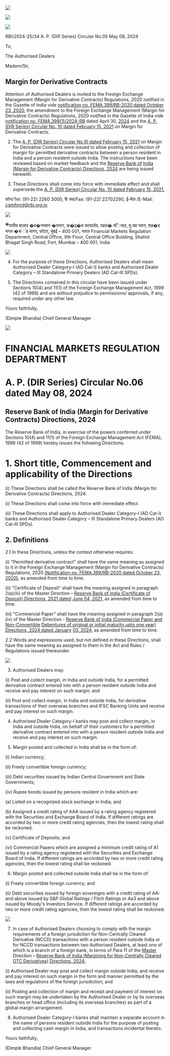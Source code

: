![](_page_0_Picture_0.jpeg)

![](_page_0_Picture_1.jpeg)

![](_page_0_Picture_2.jpeg)

RBI/2024-25/34 A. P. (DIR Series) Circular No.05 May 08, 2024

To,

The Authorised Dealers

Madam/Sir,

## **Margin for Derivative Contracts**

Attention of Authorised Dealers is invited to the Foreign Exchange Management (Margin for Derivative Contracts) Regulations, 2020 notified in the Gazette of India vide [notification no. FEMA.399/RB-2020 dated October 23, 2020,](https://www.rbi.org.in/Scripts/NotificationUser.aspx?Id=12097&Mode=0) the amendment to the Foreign Exchange Management (Margin for Derivative Contracts) Regulations, 2020 notified in the Gazette of India vide [notification no. FEMA.399\(1\)/2024-RB](https://rbidocs.rbi.org.in/rdocs/content/pdfs/AmendmenttoFEMA399_08052024.pdf) dated April 30, [2024](https://rbidocs.rbi.org.in/rdocs/content/pdfs/AmendmenttoFEMA399_08052024.pdf) and the [A. P. \(DIR Series\) Circular No. 10 dated February 15, 2021](https://www.rbi.org.in/Scripts/NotificationUser.aspx?Id=12028&Mode=0) on Margin for Derivative Contracts.

2. The [A. P. \(DIR Series\) Circular No.10 dated February 15, 2021](https://www.rbi.org.in/Scripts/NotificationUser.aspx?Id=12028&Mode=0) on Margin for Derivative Contracts were issued to allow posting and collection of margin for permitted derivative contracts between a person resident in India and a person resident outside India. The instructions have been reviewed based on market feedback and the [Reserve Bank of](#page-2-0)  [India \(Margin for Derivative Contracts\) Directions, 2024](#page-2-0) are being issued herewith.

3. These Directions shall come into force with immediate effect and shall supersede the [A. P. \(DIR Series\) Circular No. 10 dated February 15, 2021.](https://www.rbi.org.in/Scripts/NotificationUser.aspx?Id=12028&Mode=0)

फोन/Tel: (91-22) 2260 3000, फै क्स/Fax: (91-22) 22702290, ई-मेल /E-Mail: cgmfmrd@rbi.org.in

![](_page_0_Picture_14.jpeg)

<sup>�</sup>वत्तीय बाज़ार �व�नयमन �वभाग, क�द्र�य कायार्लय, पहल� मंिजल, मु ख्य भवन, शह�द भगत �स ंह मागर्, फोटर्, मुंबई – 400 001, भारत Financial Markets Regulation Department, Central Office, 9th Floor, Central Office Building, Shahid Bhagat Singh Road, Fort, Mumbai – 400 001, India

![](_page_1_Picture_0.jpeg)

4. For the purpose of these Directions, Authorised Dealers shall mean Authorised Dealer Category-I (AD Cat-I) banks and Authorised Dealer Category – III Standalone Primary Dealers (AD Cat-III SPDs).

5. The Directions contained in this circular have been issued under Sections 10(4) and 11(1) of the Foreign Exchange Management Act, 1999 (42 of 1999) and are without prejudice to permissions/ approvals, if any, required under any other law.

Yours faithfully,

 (Dimple Bhandia) Chief General Manager

![](_page_2_Picture_0.jpeg)

# **FINANCIAL MARKETS REGULATION DEPARTMENT**

# **A. P. (DIR Series) Circular No.06 dated May 08, 2024**

## <span id="page-2-0"></span>**Reserve Bank of India (Margin for Derivative Contracts) Directions, 2024**

The Reserve Bank of India, in exercise of the powers conferred under Sections 10(4) and 11(1) of the Foreign Exchange Management Act (FEMA), 1999 (42 of 1999) hereby issues the following Directions.

# **1. Short title, Commencement and applicability of the Directions**

(i) These Directions shall be called the Reserve Bank of India (Margin for Derivative Contracts) Directions, 2024.

(i) These Directions shall come into force with immediate effect.

(ii) These Directions shall apply to Authorised Dealer Category-I (AD Cat-I) banks and Authorised Dealer Category – III Standalone Primary Dealers (AD Cat-III SPDs).

## **2. Definitions**

2.1 In these Directions, unless the context otherwise requires:

(i) "Permitted derivative contract" shall have the same meaning as assigned to it in the Foreign Exchange Management (Margin for Derivative Contracts) Regulations, 2020 [\(Notification no. FEMA.399/RB-2020 dated October 23, 2020\)](https://www.rbi.org.in/Scripts/NotificationUser.aspx?Id=12097&Mode=0), as amended from time to time.

(ii) "Certificate of Deposit" shall have the meaning assigned in paragraph 2(a)(iii) of the Master Direction – [Reserve Bank of India \(Certificate of Deposit\) Directions, 2021 dated](https://www.rbi.org.in/Scripts/BS_ViewMasDirections.aspx?id=12108)  [June 04, 2021,](https://www.rbi.org.in/Scripts/BS_ViewMasDirections.aspx?id=12108) as amended from time to time.

(iii) "Commercial Paper" shall have the meaning assigned in paragraph 2(a)(iv) of the Master Direction - [Reserve Bank of India \(Commercial Paper and Non-Convertible](https://www.rbi.org.in/Scripts/BS_ViewMasDirections.aspx?id=12592)  [Debentures of original or initial maturity upto one year\) Directions, 2024 dated January](https://www.rbi.org.in/Scripts/BS_ViewMasDirections.aspx?id=12592)  [03, 2024,](https://www.rbi.org.in/Scripts/BS_ViewMasDirections.aspx?id=12592) as amended from time to time.

2.2 Words and expressions used, but not defined in these Directions, shall have the same meaning as assigned to them in the Act and Rules / Regulations issued thereunder.

![](_page_3_Picture_0.jpeg)

3. Authorised Dealers may:

(i) Post and collect margin, in India and outside India, for a permitted derivative contract entered into with a person resident outside India and receive and pay interest on such margin; and

(ii) Post and collect margin, in India and outside India, for derivative transactions of their overseas branches and IFSC Banking Units and receive and pay interest on such margin.

4. Authorised Dealer Category-I banks may post and collect margin, in India and outside India, on behalf of their customers for a permitted derivative contract entered into with a person resident outside India and receive and pay interest on such margin.

5. Margin posted and collected in India shall be in the form of:

(i) Indian currency;

(ii) Freely convertible foreign currency;

(iii) Debt securities issued by Indian Central Government and State Governments;

(iv) Rupee bonds issued by persons resident in India which are:

(a) Listed on a recognized stock exchange in India; and

(b) Assigned a credit rating of AAA issued by a rating agency registered with the Securities and Exchange Board of India. If different ratings are accorded by two or more credit rating agencies, then the lowest rating shall be reckoned.

(v) Certificate of Deposits; and

(vi) Commercial Papers which are assigned a minimum credit rating of A1 issued by a rating agency registered with the Securities and Exchange Board of India. If different ratings are accorded by two or more credit rating agencies, then the lowest rating shall be reckoned.

6. Margin posted and collected outside India shall be in the form of:

(i) Freely convertible foreign currency; and

(ii) Debt securities issued by foreign sovereigns with a credit rating of AA- and above issued by S&P Global Ratings / Fitch Ratings or Aa3 and above issued by Moody's Investors Service. If different ratings are accorded by two or more credit rating agencies, then the lowest rating shall be reckoned.

![](_page_4_Picture_0.jpeg)

7. In case of Authorised Dealers choosing to comply with the margin requirements of a foreign jurisdiction for Non-Centrally Cleared Derivative (NCCD) transactions with a person resident outside India or for NCCD transactions between two Authorised Dealers, at least one of which is a branch of a foreign bank, in terms of Para 11 of the [Master](https://www.rbi.org.in/Scripts/BS_ViewMasDirections.aspx?id=12682)  Direction – [Reserve Bank of India \(Margining for Non-Centrally Cleared OTC Derivatives\)](https://www.rbi.org.in/Scripts/BS_ViewMasDirections.aspx?id=12682)  [Directions, 2024:](https://www.rbi.org.in/Scripts/BS_ViewMasDirections.aspx?id=12682)

(i) Authorised Dealer may post and collect margin outside India, and receive and pay interest on such margin in the form and manner permitted by the laws and regulations of the foreign jurisdiction; and

(ii) Posting and collection of margin and receipt and payment of interest on such margin may be undertaken by the Authorised Dealer or by its overseas branches or head office (including its overseas branches) as part of a global margin arrangement.

8. Authorised Dealer Category-I banks shall maintain a separate account in the name of persons resident outside India for the purpose of posting and collecting cash margin in India, and transactions incidental thereto.

Yours faithfully,

 (Dimple Bhandia) Chief General Manager